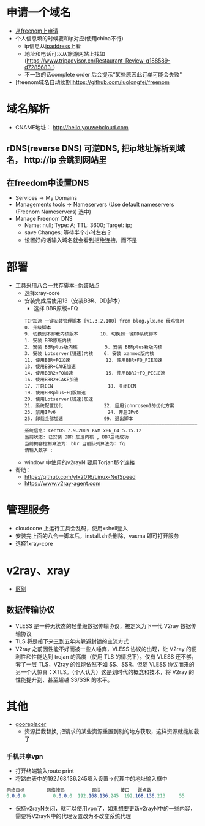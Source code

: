 # 申请一个域名
- [从freenom上申请](https://zhuanlan.zhihu.com/p/115535965)
- 个人信息填的时候要和ip对应(使用china不行)
  - ip信息从[ipaddress](https://www.ipaddress.my/)上看
  - 地址和电话可以从旅游网站上找如(https://www.tripadvisor.cn/Restaurant_Review-g188589-d7285683-)
  - 不一致的话complete order 后会提示“某些原因此订单可能会失败"
- [freenom域名自动续期]https://github.com/luolongfei/freenom
# 域名解析
- CNAME地址： http://hello.youwebcloud.com
## rDNS(reverse DNS) 可逆DNS, 把ip地址解析到域名， http://ip 会跳到网站里
## 在freedom中设置DNS
- Services -> My Domains 
- Managements tools -> Nameservers (Use default nameservers (Freenom Nameservers) 选中)
- Manage Freenom DNS
  - Name: null; Type: A; TTL: 3600; Target: ip;
  - save Changes; 等待半个小时左右？
  - 设置好的话输入域名就会看到拒绝连接，而不是

# 部署
- 工具采用[八合一共存脚本+伪装站点](https://github.com/mack-a/v2ray-agent)
  - 选择xray-core
  - 安装完成后使用13（安装BBR、DD脚本）
    - 选择 BBR原版+FQ
    ```
    TCP加速 一键安装管理脚本 [v1.3.2.100] from blog.ylx.me 母鸡慎用
    0. 升级脚本
    9. 切换到不卸载内核版本        10. 切换到一键DD系统脚本
    1. 安装 BBR原版内核
    2. 安装 BBRplus版内核          5. 安装 BBRplus新版内核
    3. 安装 Lotserver(锐速)内核    6. 安装 xanmod版内核
    11. 使用BBR+FQ加速             12. 使用BBR+FQ_PIE加速
    13. 使用BBR+CAKE加速
    14. 使用BBR2+FQ加速            15. 使用BBR2+FQ_PIE加速
    16. 使用BBR2+CAKE加速
    17. 开启ECN                    18. 关闭ECN
    19. 使用BBRplus+FQ版加速
    20. 使用Lotserver(锐速)加速
    21. 系统配置优化               22. 应用johnrosen1的优化方案
    23. 禁用IPv6                   24. 开启IPv6
    25. 卸载全部加速               99. 退出脚本
    ———————————————————————————————————————————————————————————————
    系统信息: CentOS 7.9.2009 KVM x86_64 5.15.12
    当前状态: 已安装 BBR 加速内核 , BBR启动成功
    当前拥塞控制算法为: bbr 当前队列算法为: fq
    请输入数字 :
    ```
  - window 中使用的v2rayN 要用Torjan那个连接
- 帮助：
  - https://github.com/ylx2016/Linux-NetSpeed
  - https://www.v2ray-agent.com

# 管理服务
- cloudcone 上运行工具会乱码，使用xshell登入
- 安装完上面的八合一脚本后，install.sh会删除，vasma 即可打开服务
- 选择1xray-core

# v2ray、xray
- [区别](http://www.vjsun.com/656.html)
## 数据传输协议
- VLESS 是一种无状态的轻量级数据传输协议，被定义为下一代 V2ray 数据传输协议
- TLS 将是接下来三到五年内躲避封锁的主流方式
- V2ray 之前因性能不好而被一些人唾弃，VLESS 协议的出现，让 V2ray 的便利性和性能达到 trojan 的高度（使用 TLS 的情况下）。仅有 VLESS 还不够，套了一层 TLS，V2ray 的性能依然不如 SS、SSR。但随 VLESS 协议而来的另一个大惊喜：XTLS。（个人认为）这是划时代的概念和技术，将 V2ray 的性能提升到、甚至超越 SS/SSR 的水平。

# 其他
- [gooreplacer](https://github.com/jiacai2050/gooreplacer/)
  - 资源拦截替换, 把请求的某些资源重置到别的地方获取，这样资源就能加载了

### 手机共享vpn
- 打开终端输入route print
- 将路由表中的192.168.136.245填入设置->代理中的地址输入框中
```cs
网络目标        网络掩码          网关       接口   跃点数
0.0.0.0          0.0.0.0  192.168.136.245  192.168.136.213     55
```
- 保持v2rayN关闭，就可以使用vpn了，如果想要更新v2rayN中的一些内容，需要将V2rayN中的代理设置改为不改变系统代理